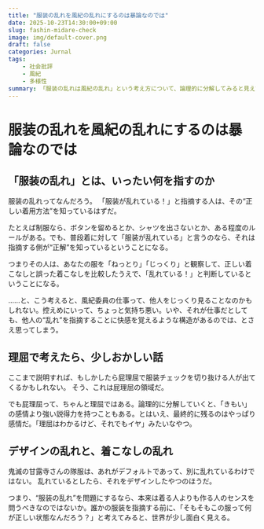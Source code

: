 ```yaml
---
title: "服装の乱れを風紀の乱れにするのは暴論なのでは"
date: 2025-10-23T14:30:00+09:00
slug: fashin-midare-check
image: img/default-cover.png
draft: false
categories: Jurnal
tags:
    - 社会批評
    - 風紀
    - 多様性
summary: 「服装の乱れは風紀の乱れ」という考え方について、論理的に分解してみると見えてくる矛盾と違和感について考察。
---
```


# 服装の乱れを風紀の乱れにするのは暴論なのでは

## 「服装の乱れ」とは、いったい何を指すのか

服装の乱れってなんだろう。
「服装が乱れている！」と指摘する人は、その“正しい着用方法”を知っているはずだ。

たとえば制服なら、ボタンを留めるとか、シャツを出さないとか、ある程度のルールがある。でも、普段着に対して「服装が乱れている」と言うのなら、それは指摘する側が“正解”を知っているということになる。

つまりその人は、あなたの服を「ねっとり」「じっくり」と観察して、正しい着こなしと誤った着こなしを比較したうえで、「乱れている！」と判断しているということになる。

……と、こう考えると、風紀委員の仕事って、他人をじっくり見ることなのかもしれない。控えめにいって、ちょっと気持ち悪い。いや、それが仕事だとしても、他人の“乱れ”を指摘することに快感を覚えるような構造があるのでは、とさえ思ってしまう。

## 理屈で考えたら、少しおかしい話

ここまで説明すれば、もしかしたら屁理屈で服装チェックを切り抜ける人が出てくるかもしれない。
そう、これは屁理屈の領域だ。

でも屁理屈って、ちゃんと理屈ではある。論理的に分解していくと、「きもい」の感情より強い説得力を持つこともある。とはいえ、最終的に残るのはやっぱり感情だ。「理屈はわかるけど、それでもイヤ」みたいなやつ。

## デザインの乱れと、着こなしの乱れ

鬼滅の甘露寺さんの隊服は、あれがデフォルトであって、別に乱れているわけではない。
乱れているとしたら、それをデザインしたやつのほうだ。

つまり、“服装の乱れ”を問題にするなら、本来は着る人よりも作る人のセンスを問うべきなのではないか。誰かの服装を指摘する前に、「そもそもこの服って何が正しい状態なんだろう？」と考えてみると、世界が少し面白く見える。


